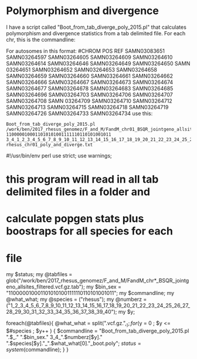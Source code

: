 # Polymorphism and divergence

I have a script called "Boot_from_tab_diverge_poly_2015.pl" that calculates polymorphism and divergence statistics from a tab delimited file. For each chr, this is the commandline:

For autosomes in this format: #CHROM	POS	REF	SAMN03083651	SAMN03264597	SAMN03264605	SAMN03264609	SAMN03264610	SAMN03264614	SAMN03264646	SAMN03264649	SAMN03264650	SAMN
03264651	SAMN03264652	SAMN03264653	SAMN03264658	SAMN03264659	SAMN03264660	SAMN03264661	SAMN03264662	SAMN03264666	SAMN03264667	SAMN03264673
	SAMN03264674	SAMN03264677	SAMN03264678	SAMN03264683	SAMN03264685	SAMN03264696	SAMN03264703	SAMN03264706	SAMN03264707	SAMN03264708	SAMN
03264709	SAMN03264710	SAMN03264712	SAMN03264713	SAMN03264715	SAMN03264718	SAMN03264719	SAMN03264726	SAMN03264733	SAMN03264734 use this:

```
Boot_from_tab_diverge_poly_2015.pl /work/ben/2017_rhesus_genomez/F_and_M/FandM_chr01_BSQR_jointgeno_allsites_filtered.vcf.gz.tab 1100000100011010101001111110110101001011 3_4_1_2_3_4_5_6_7_8_9_10_11_12_13_14_15_16_17_18_19_20_21_22_23_24_25_26_27_28_29_30_31_32_33_34_35_36_37_38_39_40 rhesus_chr01_poly_and_diverge.txt
```

#!/usr/bin/env perl
use strict;
use warnings;

# this program will read in all tab delimited files in a folder and
# calculate popgen stats plus boostraps for all species for each
# file

my $status;
my @tabfiles = glob("/work/ben/2017_rhesus_genomez/F_and_M/FandM_chr*_BSQR_jointgeno_allsites_filtered.vcf.gz.tab");
my $bin_sex = "1100000100011010101001111110110101001011";
my $commandline;
my @what_what;
my @species = ("rhesus");
my @numberz = ("1_2_3_4_5_6_7_8_9_10_11_12_13_14_15_16_17_18_19_20_21_22_23_24_25_26_27_28_29_30_31_32_33_34_35_36_37_38_39_40");
my $y;

foreach(@tabfiles){
	@what_what = split(".vcf.gz.",$_);
	for ($y = 0 ; $y <= $#species ; $y++ ) {
		$commandline = "Boot_from_tab_diverge_poly_2015.pl ".$_." ".$bin_sex." 3_4_".$numberz[$y]." ".$species[$y]."_".$what_what[0]."_boot.poly";
		$status = system($commandline);
	}
}
